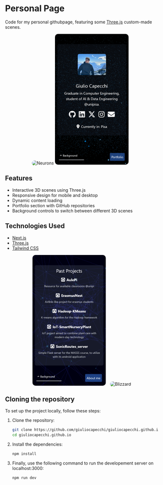 # Personal Page

Code for my personal githubpage, featuring some [Three.js](https://threejs.org/ "Three.js") custom-made scenes.

<p align="center">
    <img src="readme_assets/neurons.gif" alt="Neurons" height="430" style="border-radius: 10px;">
    <img src="readme_assets/aboutme.png" alt="aboutme" height="430" style="border-radius: 10px; margin-right: 10px;">  
</p>

## Features

- Interactive 3D scenes using Three.js
- Responsive design for mobile and desktop
- Dynamic content loading
- Portfolio section with GitHub repositories
- Background controls to switch between different 3D scenes

## Technologies Used

- [Next.js](https://nextjs.org/)
- [Three.js](https://threejs.org/)
- [Tailwind CSS](https://tailwindcss.com/)

<p align="center">
    <img src="readme_assets/portfolio.png" alt="portfolio" height="430" style="border-radius: 10px; margin-right: 10px;">
    <img src="readme_assets/blizzard.gif" alt="Blizzard" height="430" style="border-radius: 10px;">
</p>


</div>


## Cloning the repository

To set up the project locally, follow these steps:

1. Clone the repository:
    ```sh
    git clone https://github.com/giuliocapecchi/giuliocapecchi.github.io
    cd giuliocapecchi.github.io
    ```

2. Install the dependencies:
    ```sh
    npm install
    ```

3. Finally, use the following command to run the developement server on localhost:3000: 
    ```sh
    npm run dev
    ```
